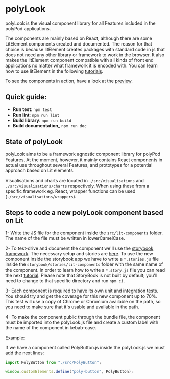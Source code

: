 # polyLook

polyLook is the visual component library for all Features included in the
polyPod applications.

The components are mainly based on React, although there are some LitElement
components created and documented. The reason for that choice is because
litElement creates packages with standard code in js that does not need any
other library or framework to work in the browser. It also makes the litElement
component compatible with all kinds of front end applications no matter what
framework it is encoded with. You can learn how to use litElement in the
following [tutorials](https://lit.dev/docs/).

To see the components in action, have a look at the
[preview](https://polypoly-eu.github.io/polyPod/feature-utils/poly-look-preview).

## Quick guide:

- **Run test**: `npm test`
- **Run lint**: `npm run lint`
- **Build library**: `npm run build`
- **Build documentation**_ `npm run doc`

## State of polyLook

polyLook aims to be a framework agnostic component library for polyPod
Features. At the moment, however, it mainly contains React components in actual
use throughout several Features, and prototypes for a potential
approach based on Lit elements.

Visualisations and charts are located in `./src/visualisations` and
`./src/visualisations/charts` respectively. When using these from a specific
framework eg. React, wrapper functions can be used
(`./src/visualisations/wrappers`).

## Steps to code a new polyLook component based on Lit

1- Write the JS file for the component inside the `src/lit-components`
folder. The name of the file must be written in lowerCamelCase.

2- To test-drive and document the component we'll use the [storybook
framework](https://storybook.js.org/). The necessary setup and stories are
[here](./storybook/). To use the new component inside the storybook app we have
to write a `*.stories.js` file inside the `storybook/stories/lit-components`
folder with the same name of the component. In order to learn how to write a
`*.story.js` file you can read the next
[tutorial](https://storybook.js.org/docs/web-components/writing-stories/introduction). Please
note that StoryBook is not built by default; you'll need to change to that
specific directory and run `npm ci`.

3- Each component is required to have its own unit and integration tests. You
should try and get the coverage for this new component up to 70%. This test will
use a copy of Chrome or Chromium available on the path, so you need to make sure
that it's usable and available in the path.

4- To make the component public through the bundle file, the component must be
imported into the polyLook.js file and create a custom label with the name of
the component in kebab-case.

Example:

If we have a component called PolyButton.js inside the polyLook.js we must add the next lines:

```javascript
import PolyButton from "./src/PolyButton";

window.customElements.define("poly-button", PolyButton);
```
